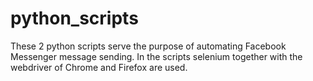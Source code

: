 # python_scripts
These 2 python scripts serve the purpose of automating Facebook Messenger message sending.
In the scripts selenium together with the webdriver of Chrome and Firefox are used.
